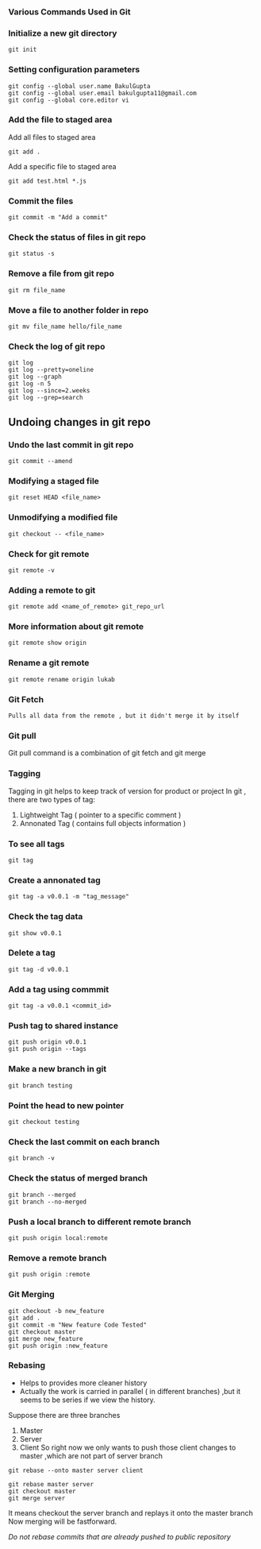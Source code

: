 ### Various Commands Used in Git ##

### Initialize a new git directory
```
git init
```
### Setting configuration parameters
```
git config --global user.name BakulGupta
git config --global user.email bakulgupta11@gmail.com
git config --global core.editor vi
```


### Add the file to staged area
Add all files to staged area
```
git add .
```
Add a specific file to staged area
```
git add test.html *.js
```

### Commit the files
```
git commit -m "Add a commit"
```

### Check the  status of files in git repo

```
git status -s
```

### Remove a file from git repo
```
git rm file_name
```

### Move a file to another folder in repo
```
git mv file_name hello/file_name
```

### Check the log of git repo
```
git log
git log --pretty=oneline
git log --graph
git log -n 5
git log --since=2.weeks
git log --grep=search
```


## Undoing changes in git repo

### Undo the last commit in git repo
```
git commit --amend
```

### Modifying a staged file
```
git reset HEAD <file_name>
```
### Unmodifying  a modified file
```
git checkout -- <file_name>
```

### Check  for git remote
```
git remote -v
```

### Adding a remote to git
```
git remote add <name_of_remote> git_repo_url
```

### More information about  git remote
```
git remote show origin
```

### Rename a git remote
```
git remote rename origin lukab
```


### Git Fetch
```
Pulls all data from the remote , but it didn't merge it by itself
```

### Git pull
Git pull command is a combination of git fetch and git merge

### Tagging 
Tagging in git helps to keep track of version for product or project
In git , there are two types of tag:
1. Lightweight Tag  ( pointer to a specific comment )
2. Annonated Tag   ( contains full objects information )

### To see all tags
```
git tag
```
### Create a annonated tag
```
git tag -a v0.0.1 -m "tag_message"
```

### Check the tag data
```
git show v0.0.1
```

### Delete a tag
```
git tag -d v0.0.1
```

### Add a tag using commmit
```
git tag -a v0.0.1 <commit_id>
```

### Push tag to shared instance 
```
git push origin v0.0.1
git push origin --tags
```

### Make a new branch in git
```
git branch testing
```

### Point the head to new pointer
```
git checkout testing
```

### Check the last commit on each branch
```
git branch -v
```

### Check the  status of merged branch
```
git branch --merged
git branch --no-merged
```

### Push a local branch to different remote branch
```
git push origin local:remote
```

### Remove a remote branch
```
git push origin :remote
```

### Git Merging
```
git checkout -b new_feature
git add .
git commit -m "New feature Code Tested"
git checkout master
git merge new_feature
git push origin :new_feature
```

### Rebasing
- Helps to provides more cleaner history
- Actually the work is carried in parallel ( in different branches) ,but it seems to be series if we view the history.

Suppose there are three branches
1. Master
2. Server
3. Client
So right now we only wants to push those client changes to master ,which are not part of server branch
```
git rebase --onto master server client
```

```
git rebase master server
git checkout master
git merge server

```
It means checkout the server branch and replays it onto the master branch
Now merging will be fastforward.

*Do not rebase commits that are already pushed to public repository*





